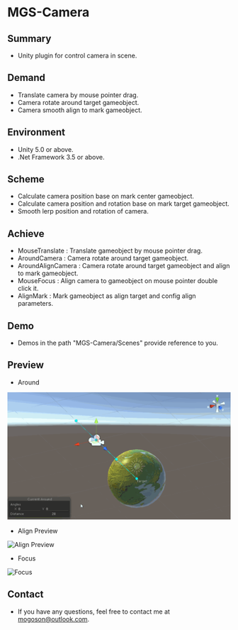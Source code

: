 ﻿# MGS-Camera

## Summary
- Unity plugin for control camera in scene.

## Demand
- Translate camera by mouse pointer drag.
- Camera rotate around target gameobject.
- Camera smooth align to mark gameobject.

## Environment
- Unity 5.0 or above.
- .Net Framework 3.5 or above.

## Scheme
- Calculate camera position base on mark center gameobject.
- Calculate camera position and rotation base on mark target gameobject.
- Smooth lerp position and rotation of camera.

## Achieve
- MouseTranslate : Translate gameobject by mouse pointer drag.
- AroundCamera : Camera rotate around target gameobject.
- AroundAlignCamera : Camera rotate around target gameobject and align to mark gameobject.
- MouseFocus : Align camera to gameobject on mouse pointer double click it.
- AlignMark : Mark gameobject as align target and config align parameters.

## Demo
- Demos in the path "MGS-Camera/Scenes" provide reference to you.

## Preview
- Around

![Around](./Attachment/README_Image/Around.gif)

- Align Preview

![Align Preview](./Attachment/README_Image/AlignPreview.gif)﻿

- Focus

![Focus](./Attachment/README_Image/Focus.gif)

## Contact
- If you have any questions, feel free to contact me at mogoson@outlook.com.